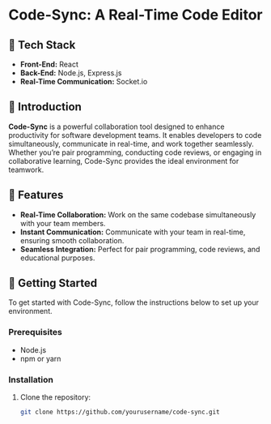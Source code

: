 # **Code-Sync: A Real-Time Code Editor**

## 🚀 **Tech Stack**
- **Front-End:** React
- **Back-End:** Node.js, Express.js
- **Real-Time Communication:** Socket.io

## 📝 **Introduction**
**Code-Sync** is a powerful collaboration tool designed to enhance productivity for software development teams. It enables developers to code simultaneously, communicate in real-time, and work together seamlessly. Whether you’re pair programming, conducting code reviews, or engaging in collaborative learning, Code-Sync provides the ideal environment for teamwork.

## 🔧 **Features**
- **Real-Time Collaboration:** Work on the same codebase simultaneously with your team members.
- **Instant Communication:** Communicate with your team in real-time, ensuring smooth collaboration.
- **Seamless Integration:** Perfect for pair programming, code reviews, and educational purposes.
  
## 🌟 **Getting Started**
To get started with Code-Sync, follow the instructions below to set up your environment.

### **Prerequisites**
- Node.js
- npm or yarn

### **Installation**
1. Clone the repository:
   ```bash
   git clone https://github.com/yourusername/code-sync.git
